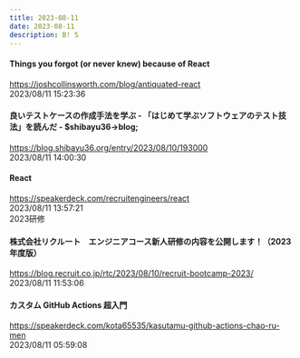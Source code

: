```yaml
---
title: 2023-08-11
date: 2023-08-11
description: B! 5
---
```


#### Things you forgot (or never knew) because of React
https://joshcollinsworth.com/blog/antiquated-react<br>
2023/08/11 15:23:36<br>


#### 良いテストケースの作成手法を学ぶ - 「はじめて学ぶソフトウェアのテスト技法」を読んだ - $shibayu36-&gt;blog;
https://blog.shibayu36.org/entry/2023/08/10/193000<br>
2023/08/11 14:00:30<br>


#### React
https://speakerdeck.com/recruitengineers/react<br>
2023/08/11 13:57:21<br>
2023研修


#### 株式会社リクルート　エンジニアコース新人研修の内容を公開します！（2023年度版）
https://blog.recruit.co.jp/rtc/2023/08/10/recruit-bootcamp-2023/<br>
2023/08/11 11:53:06<br>


#### カスタム GitHub Actions 超入門
https://speakerdeck.com/kota65535/kasutamu-github-actions-chao-ru-men<br>
2023/08/11 05:59:08<br>


